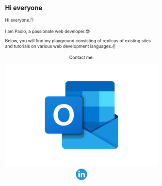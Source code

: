 <h2>Hi everyone </h2>
<p>Hi everyone.✋</p>
<p>I am Paolo, a passionate web developer.😎</p>
<p>Below, you will find my playground consisting of replicas of existing sites and tutorials on various web development languages.✌️</p>
<div align=center>
    <p>Contact me:</p>
    <a href="mailto:p.suero@outlook.it">
        <img src="https://github.com/p-suero/p-suero/blob/master/img/outlook.png" alt="">
    </a>
    <a href="https://www.linkedin.com/in/paolo-suero/">
        <img src="https://github.com/p-suero/p-suero/blob/master/img/linkedin.png" alt="">
    </a>
<div>
